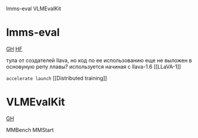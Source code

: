 
lmms-eval
VLMEvalKit

# lmms-eval

[GH](https://github.com/EvolvingLMMs-Lab/lmms-eval)
[HF](https://huggingface.co/lmms-lab)

тула от создателей llava, но код по ее использованию еще не выложен в основуную репу ллавы?
используется начиная с llava-1.6
[[LLaVA-1]]

`accelerate launch`
[[Distributed training]]

# VLMEvalKit
[GH](https://github.com/open-compass/VLMEvalKit)

MMBench
MMStart